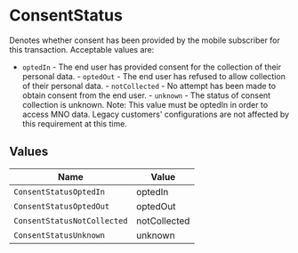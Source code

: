 # ConsentStatus

Denotes whether consent has been provided by the mobile subscriber for this transaction. Acceptable values are:
- `optedIn` - The end user has provided consent for the collection of their personal data. - `optedOut` - The end user has refused to allow collection of their personal data. - `notCollected` - No attempt has been made to obtain consent from the end user. - `unknown` - The status of consent collection is unknown.
Note: This value must be optedIn in order to access MNO data. Legacy customers' configurations are not affected by this requirement at this time.


## Values

| Name                        | Value                       |
| --------------------------- | --------------------------- |
| `ConsentStatusOptedIn`      | optedIn                     |
| `ConsentStatusOptedOut`     | optedOut                    |
| `ConsentStatusNotCollected` | notCollected                |
| `ConsentStatusUnknown`      | unknown                     |
